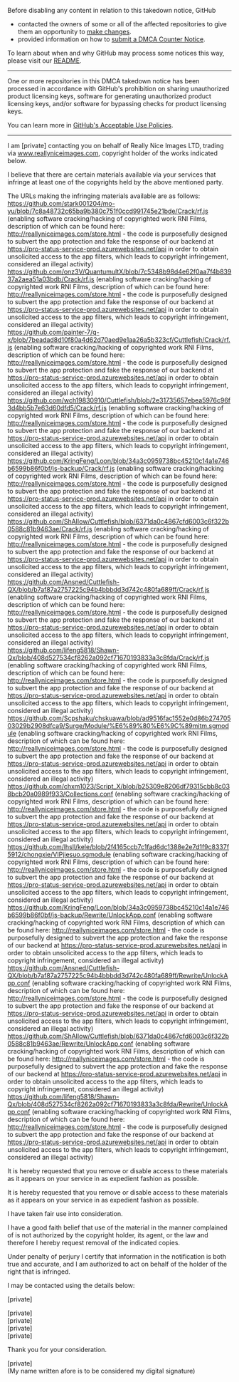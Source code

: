 Before disabling any content in relation to this takedown notice, GitHub
- contacted the owners of some or all of the affected repositories to give them an opportunity to [make changes](https://docs.github.com/en/github/site-policy/dmca-takedown-policy#a-how-does-this-actually-work).
- provided information on how to [submit a DMCA Counter Notice](https://docs.github.com/en/articles/guide-to-submitting-a-dmca-counter-notice).

To learn about when and why GitHub may process some notices this way, please visit our [README](https://github.com/github/dmca/blob/master/README.md#anatomy-of-a-takedown-notice).

---

One or more repositories in this DMCA takedown notice has been processed in accordance with GitHub's prohibition on sharing unauthorized product licensing keys, software for generating unauthorized product licensing keys, and/or software for bypassing checks for product licensing keys.

You can learn more in [GitHub's Acceptable Use Policies](https://docs.github.com/en/github/site-policy/github-acceptable-use-policies).

---

I am [private] contacting you on behalf of Really Nice Images LTD, trading via www.reallyniceimages.com, copyright holder of the works indicated below.  
  
I believe that there are certain materials available via your services that infringe at least one of the copyrights held by the above mentioned party.   
  
The URLs making the infringing materials available are as follows:         
https://github.com/stark001204/mo-yu/blob/7c8a48732c65ba9b380c751f0ccd991745e21bde/Crack/rf.js (enabling software cracking/hacking of copyrighted work RNI Films, description of which can be found here: http://reallyniceimages.com/store.html - the code is purposefully designed to subvert the app protection and fake the response of our backend at https://pro-status-service-prod.azurewebsites.net/api in order to obtain unsolicited access to the app filters, which leads to copyright infringement, considered an illegal activity)         
https://github.com/onz3V/QuantumultX/blob/7c5348b98d4e62f0aa7f4b83937a2aea51a03bdb/Crack/rf.js (enabling software cracking/hacking of copyrighted work RNI Films, description of which can be found here: http://reallyniceimages.com/store.html - the code is purposefully designed to subvert the app protection and fake the response of our backend at https://pro-status-service-prod.azurewebsites.net/api in order to obtain unsolicited access to the app filters, which leads to copyright infringement, considered an illegal activity)         
https://github.com/painter-7/q-x/blob/7beadad8d10f80a4d62d70aed9e1aa26a5b323cf/Cuttlefish/Crack/rf.js (enabling software cracking/hacking of copyrighted work RNI Films, description of which can be found here: http://reallyniceimages.com/store.html - the code is purposefully designed to subvert the app protection and fake the response of our backend at https://pro-status-service-prod.azurewebsites.net/api in order to obtain unsolicited access to the app filters, which leads to copyright infringement, considered an illegal activity)         
https://github.com/wch19830910/Cuttlefish/blob/2e31735657ebea5976c96f3d4bb5b7e63d60dfd5/Crack/rf.js (enabling software cracking/hacking of copyrighted work RNI Films, description of which can be found here: http://reallyniceimages.com/store.html - the code is purposefully designed to subvert the app protection and fake the response of our backend at https://pro-status-service-prod.azurewebsites.net/api in order to obtain unsolicited access to the app filters, which leads to copyright infringement, considered an illegal activity)         
https://github.com/KringFeng/Loon/blob/34a3c0959738bc45210c14a1e746b6599b86f0bf/js-backup/Crack/rf.js (enabling software cracking/hacking of copyrighted work RNI Films, description of which can be found here: http://reallyniceimages.com/store.html - the code is purposefully designed to subvert the app protection and fake the response of our backend at https://pro-status-service-prod.azurewebsites.net/api in order to obtain unsolicited access to the app filters, which leads to copyright infringement, considered an illegal activity)         
https://github.com/ShAlIow/Cuttlefish/blob/6371da0c4867cfd6003c6f322b0588c81b9463ae/Crack/rf.js (enabling software cracking/hacking of copyrighted work RNI Films, description of which can be found here: http://reallyniceimages.com/store.html - the code is purposefully designed to subvert the app protection and fake the response of our backend at https://pro-status-service-prod.azurewebsites.net/api in order to obtain unsolicited access to the app filters, which leads to copyright infringement, considered an illegal activity)         
https://github.com/Ansned/Cuttlefish-QX/blob/b7af87a2757225c94b4bbbdd3d742c480fa689ff/Crack/rf.js (enabling software cracking/hacking of copyrighted work RNI Films, description of which can be found here: http://reallyniceimages.com/store.html - the code is purposefully designed to subvert the app protection and fake the response of our backend at https://pro-status-service-prod.azurewebsites.net/api in order to obtain unsolicited access to the app filters, which leads to copyright infringement, considered an illegal activity)         
https://github.com/lifeng5818/Shawn-Qx/blob/408d527534cf8262a092cf71670193833a3c8fda/Crack/rf.js (enabling software cracking/hacking of copyrighted work RNI Films, description of which can be found here: http://reallyniceimages.com/store.html - the code is purposefully designed to subvert the app protection and fake the response of our backend at https://pro-status-service-prod.azurewebsites.net/api in order to obtain unsolicited access to the app filters, which leads to copyright infringement, considered an illegal activity)         
https://github.com/Scpshaku/chskuawa/blob/ad9516fac1552e0d86b27470503029b2908dfca9/Surge/Module/%E6%89%80%E6%9C%89mitm.sgmodule (enabling software cracking/hacking of copyrighted work RNI Films, description of which can be found here: http://reallyniceimages.com/store.html - the code is purposefully designed to subvert the app protection and fake the response of our backend at https://pro-status-service-prod.azurewebsites.net/api in order to obtain unsolicited access to the app filters, which leads to copyright infringement, considered an illegal activity)         
https://github.com/chxm1023/Script_X/blob/b25309e8206df79315cbb8c038bcb20a0989f933/Collections.conf (enabling software cracking/hacking of copyrighted work RNI Films, description of which can be found here: http://reallyniceimages.com/store.html - the code is purposefully designed to subvert the app protection and fake the response of our backend at https://pro-status-service-prod.azurewebsites.net/api in order to obtain unsolicited access to the app filters, which leads to copyright infringement, considered an illegal activity)         
https://github.com/lhsll/kele/blob/2f4165ccb7c1fad6dc1388e2e7d1f9c8337f5912/chongxie/VIPjiesuo.sgmodule (enabling software cracking/hacking of copyrighted work RNI Films, description of which can be found here: http://reallyniceimages.com/store.html - the code is purposefully designed to subvert the app protection and fake the response of our backend at https://pro-status-service-prod.azurewebsites.net/api in order to obtain unsolicited access to the app filters, which leads to copyright infringement, considered an illegal activity)         
https://github.com/KringFeng/Loon/blob/34a3c0959738bc45210c14a1e746b6599b86f0bf/js-backup/Rewrite/UnlockApp.conf (enabling software cracking/hacking of copyrighted work RNI Films, description of which can be found here: http://reallyniceimages.com/store.html - the code is purposefully designed to subvert the app protection and fake the response of our backend at https://pro-status-service-prod.azurewebsites.net/api in order to obtain unsolicited access to the app filters, which leads to copyright infringement, considered an illegal activity)         
https://github.com/Ansned/Cuttlefish-QX/blob/b7af87a2757225c94b4bbbdd3d742c480fa689ff/Rewrite/UnlockApp.conf (enabling software cracking/hacking of copyrighted work RNI Films, description of which can be found here: http://reallyniceimages.com/store.html - the code is purposefully designed to subvert the app protection and fake the response of our backend at https://pro-status-service-prod.azurewebsites.net/api in order to obtain unsolicited access to the app filters, which leads to copyright infringement, considered an illegal activity)         
https://github.com/ShAlIow/Cuttlefish/blob/6371da0c4867cfd6003c6f322b0588c81b9463ae/Rewrite/UnlockApp.conf (enabling software cracking/hacking of copyrighted work RNI Films, description of which can be found here: http://reallyniceimages.com/store.html - the code is purposefully designed to subvert the app protection and fake the response of our backend at https://pro-status-service-prod.azurewebsites.net/api in order to obtain unsolicited access to the app filters, which leads to copyright infringement, considered an illegal activity)         
https://github.com/lifeng5818/Shawn-Qx/blob/408d527534cf8262a092cf71670193833a3c8fda/Rewrite/UnlockApp.conf (enabling software cracking/hacking of copyrighted work RNI Films, description of which can be found here: http://reallyniceimages.com/store.html - the code is purposefully designed to subvert the app protection and fake the response of our backend at https://pro-status-service-prod.azurewebsites.net/api in order to obtain unsolicited access to the app filters, which leads to copyright infringement, considered an illegal activity)         
         
It is hereby requested that you remove or disable access to these materials as it appears on your service in as expedient fashion as possible.         
         

  
It is hereby requested that you remove or disable access to these materials as it appears on your service in as expedient fashion as possible.  
  
I have taken fair use into consideration.  
  
I have a good faith belief that use of the material in the manner complained of is not authorized by the copyright holder, its agent, or the law and therefore I hereby request removal of the indicated copies.  
  
Under penalty of perjury I certify that information in the notification is both true and accurate, and I am authorized to act on behalf of the holder of the right that is infringed.  
  
I may be contacted using the details below:  
  
[private] 
  
[private]    
[private]     
[private]    
[private]    
  
Thank you for your consideration.  
  
[private]    
(My name written afore is to be considered my digital signature)  
